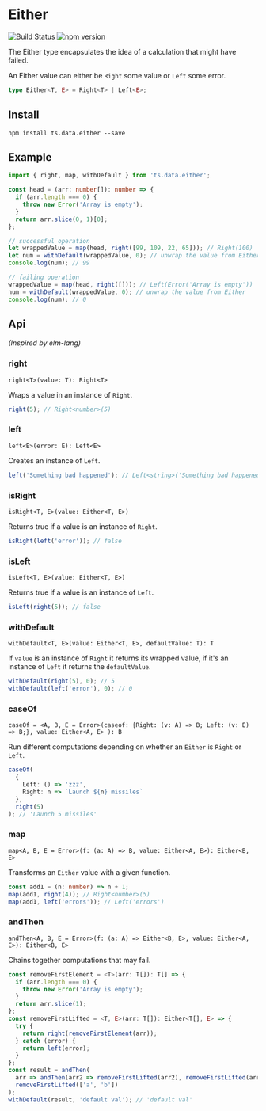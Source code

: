 # Either

[![Build Status](https://travis-ci.org/joanllenas/ts.data.either.svg?branch=master)](https://travis-ci.org/joanllenas/ts.data.either)
[![npm version](https://badge.fury.io/js/ts.data.either.svg)](https://badge.fury.io/js/ts.data.either)

The Either type encapsulates the idea of a calculation that might have failed.

An Either value can either be `Right` some value or `Left` some error.

```ts
type Either<T, E> = Right<T> | Left<E>;
```

## Install

```
npm install ts.data.either --save
```

## Example

```ts
import { right, map, withDefault } from 'ts.data.either';

const head = (arr: number[]): number => {
  if (arr.length === 0) {
    throw new Error('Array is empty');
  }
  return arr.slice(0, 1)[0];
};

// successful operation
let wrappedValue = map(head, right([99, 109, 22, 65])); // Right(100)
let num = withDefault(wrappedValue, 0); // unwrap the value from Either
console.log(num); // 99

// failing operation
wrappedValue = map(head, right([])); // Left(Error('Array is empty'))
num = withDefault(wrappedValue, 0); // unwrap the value from Either
console.log(num); // 0
```

## Api

_(Inspired by elm-lang)_

### right

`right<T>(value: T): Right<T>`

Wraps a value in an instance of `Right`.

```ts
right(5); // Right<number>(5)
```

### left

`left<E>(error: E): Left<E>`

Creates an instance of `Left`.

```ts
left('Something bad happened'); // Left<string>('Something bad happened')
```

### isRight

`isRight<T, E>(value: Either<T, E>)`

Returns true if a value is an instance of `Right`.

```ts
isRight(left('error')); // false
```

### isLeft

`isLeft<T, E>(value: Either<T, E>)`

Returns true if a value is an instance of `Left`.

```ts
isLeft(right(5)); // false
```

### withDefault

`withDefault<T, E>(value: Either<T, E>, defaultValue: T): T`

If `value` is an instance of `Right` it returns its wrapped value, if it's an instance of `Left` it returns the `defaultValue`.

```ts
withDefault(right(5), 0); // 5
withDefault(left('error'), 0); // 0
```

### caseOf

`caseOf = <A, B, E = Error>(caseof: {Right: (v: A) => B; Left: (v: E) => B;}, value: Either<A, E> ): B`

Run different computations depending on whether an `Either` is `Right` or `Left`.

```ts
caseOf(
  {
    Left: () => 'zzz',
    Right: n => `Launch ${n} missiles`
  },
  right(5)
); // 'Launch 5 missiles'
```

### map

`map<A, B, E = Error>(f: (a: A) => B, value: Either<A, E>): Either<B, E>`

Transforms an `Either` value with a given function.

```ts
const add1 = (n: number) => n + 1;
map(add1, right(4)); // Right<number>(5)
map(add1, left('errors')); // Left('errors')
```

### andThen

`andThen<A, B, E = Error>(f: (a: A) => Either<B, E>, value: Either<A, E>): Either<B, E>`

Chains together computations that may fail.

```ts
const removeFirstElement = <T>(arr: T[]): T[] => {
  if (arr.length === 0) {
    throw new Error('Array is empty');
  }
  return arr.slice(1);
};
const removeFirstLifted = <T, E>(arr: T[]): Either<T[], E> => {
  try {
    return right(removeFirstElement(arr));
  } catch (error) {
    return left(error);
  }
};
const result = andThen(
  arr => andThen(arr2 => removeFirstLifted(arr2), removeFirstLifted(arr)),
  removeFirstLifted(['a', 'b'])
);
withDefault(result, 'default val'); // 'default val'
```
